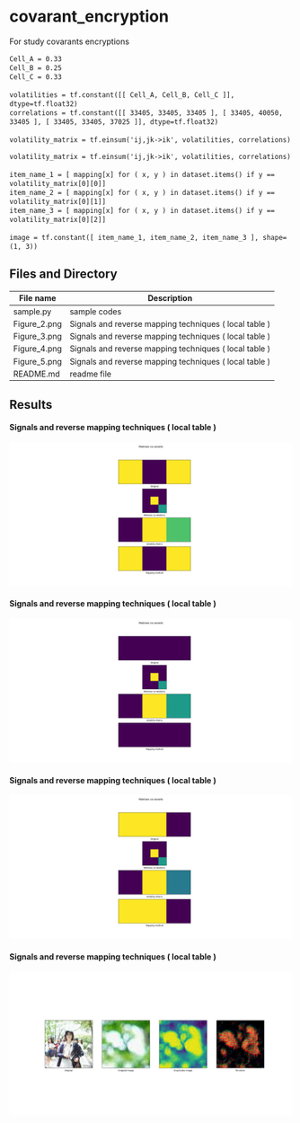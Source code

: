 # covarant_encryption
For study covarants encryptions 

```
Cell_A = 0.33
Cell_B = 0.25
Cell_C = 0.33

volatilities = tf.constant([[ Cell_A, Cell_B, Cell_C ]], dtype=tf.float32)
correlations = tf.constant([[ 33405, 33405, 33405 ], [ 33405, 40050, 33405 ], [ 33405, 33405, 37025 ]], dtype=tf.float32)

volatility_matrix = tf.einsum('ij,jk->ik', volatilities, correlations)
```

```
volatility_matrix = tf.einsum('ij,jk->ik', volatilities, correlations)

item_name_1 = [ mapping[x] for ( x, y ) in dataset.items() if y == volatility_matrix[0][0]]
item_name_2 = [ mapping[x] for ( x, y ) in dataset.items() if y == volatility_matrix[0][1]]
item_name_3 = [ mapping[x] for ( x, y ) in dataset.items() if y == volatility_matrix[0][2]]

image = tf.constant([ item_name_1, item_name_2, item_name_3 ], shape=(1, 3))
```

## Files and Directory ##

| File name | Description |
--- | --- |
| sample.py | sample codes |
| Figure_2.png | Signals and reverse mapping techniques ( local table ) |
| Figure_3.png | Signals and reverse mapping techniques ( local table ) |
| Figure_4.png | Signals and reverse mapping techniques ( local table ) |
| Figure_5.png | Signals and reverse mapping techniques ( local table ) |
| README.md | readme file |

## Results ##

#### Signals and reverse mapping techniques ( local table ) ####

![Alt text](https://github.com/jkaewprateep/covarant_encryption/blob/main/Figure_2.png "Title")

#### Signals and reverse mapping techniques ( local table ) ####

![Alt text](https://github.com/jkaewprateep/covarant_encryption/blob/main/Figure_3.png "Title")


#### Signals and reverse mapping techniques ( local table ) ####

![Alt text](https://github.com/jkaewprateep/covarant_encryption/blob/main/Figure_4.png "Title")


#### Signals and reverse mapping techniques ( local table ) ####

![Alt text](https://github.com/jkaewprateep/covarant_encryption/blob/main/Figure_5.png "Title")
